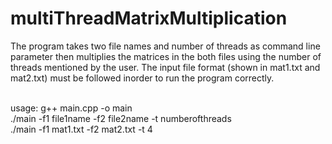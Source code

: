 # multiThreadMatrixMultiplication

The program takes two file names and number of threads as command line parameter then multiplies the matrices in the both files using the number of threads mentioned by the user. The input file format (shown in mat1.txt and mat2.txt) must be followed inorder to run the program correctly. </br> </br>

usage: g++ main.cpp -o main </br>
       ./main -f1 file1name -f2 file2name -t numberofthreads </br>
       ./main -f1 mat1.txt -f2 mat2.txt -t 4 </br>
